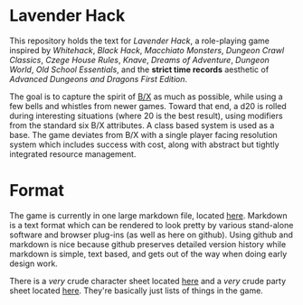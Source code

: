 # Lavender Hack

This repository holds the text for _Lavender Hack_, a role-playing game inspired by _Whitehack_, _Black Hack_, _Macchiato Monsters_, _Dungeon Crawl Classics_, _Czege House Rules_, _Knave_, _Dreams of Adventure_, _Dungeon World_, _Old School Essentials_, and the **strict time records** aesthetic of _Advanced Dungeons and Dragons First Edition_.

The goal is to capture the spirit of [B/X](https://www.drivethrurpg.com/product/110274/DD-Basic-Set-Rulebook-B-X-ed-Basic) as much as possible, while using a few bells and whistles from newer games. Toward that end, a d20 is rolled during interesting situations (where 20 is the best result), using modifiers from the standard six B/X attributes. A class based system is used as a base. The game deviates from B/X with a single player facing resolution system which includes success with cost, along with abstract but tightly integrated resource management.

# Format

The game is currently in one large markdown file, located [here](RULES.md). Markdown is a text format which can be rendered to look pretty by various stand-alone software and browser plug-ins (as well as here on github). Using github and markdown is nice because github preserves detailed version history while markdown is simple, text based, and gets out of the way when doing early design work.

There is a _very_ crude character sheet located [here](CHARACTER_SHEET.md) and a _very_ crude party sheet located [here](PARTY_SHEET.md). They're basically just lists of things in the game.